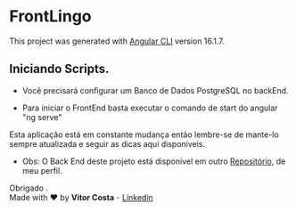 # FrontLingo

This project was generated with [Angular CLI](https://github.com/angular/angular-cli) version 16.1.7.

## Iniciando Scripts.

* Você precisará configurar um Banco de Dados PostgreSQL no backEnd.

* Para iniciar o FrontEnd basta executar o comando de start do angular "ng serve"

Esta aplicação está em constante mudança então lembre-se de mante-lo sempre atualizada e seguir as dicas aqui disponiveis.

* Obs: O Back End deste projeto está disponivel em outro [Repositório](https://github.com/VitorCostaTI/BackRoom), de meu perfil.

Obrigado .\
Made with :heart: by **Vitor Costa** - [Linkedin](https://www.linkedin.com/in/vitor-costa-10566b22a/)
